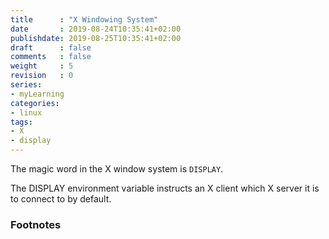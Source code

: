 ```yaml
---
title      : "X Windowing System"
date       : 2019-08-24T10:35:41+02:00
publishdate: 2019-08-25T10:35:41+02:00
draft      : false
comments   : false
weight     : 5
revision   : 0
series:
- myLearning
categories:
- linux
tags:
- X
- display
---
```


The magic word in the X window system is `DISPLAY`.

The DISPLAY environment variable instructs an X client which X server it is to connect to by default.


### Footnotes

[^1]:
[^2]:
